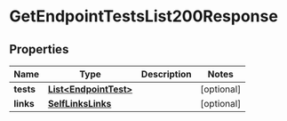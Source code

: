 

# GetEndpointTestsList200Response


## Properties

| Name | Type | Description | Notes |
|------------ | ------------- | ------------- | -------------|
|**tests** | [**List&lt;EndpointTest&gt;**](EndpointTest.md) |  |  [optional] |
|**links** | [**SelfLinksLinks**](SelfLinksLinks.md) |  |  [optional] |



